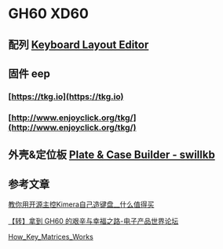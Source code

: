 # GH60 XD60





## 配列 [Keyboard Layout Editor](http://www.keyboard-layout-editor.com/#/gists/5dc7d6487fd6e6b7fcb1640bd42a0fe6)



## 固件 eep

### [https://tkg.io](https://tkg.io)

### [http://www.enjoyclick.org/tkg/](http://www.enjoyclick.org/tkg/)



## 外壳&定位板 [Plate & Case Builder - swillkb](http://builder.swillkb.com/)



## 参考文章

[教你用开源主控Kimera自己造键盘__什么值得买](https://post.smzdm.com/p/498050/)

[【转】拿到 GH60 的艰辛与幸福之路-电子产品世界论坛](http://forum.eepw.com.cn/thread/272262/1)

[How_Key_Matrices_Works](http://pcbheaven.com/wikipages/How_Key_Matrices_Works/)

